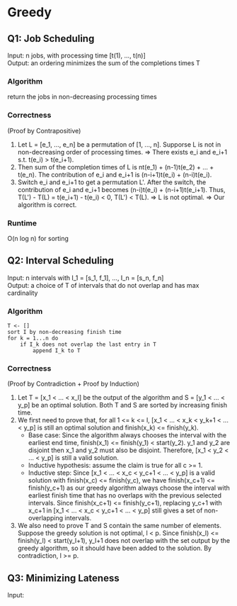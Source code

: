 # Greedy

## Q1: Job Scheduling
Input: n jobs, with processing time [t(1), ..., t(n)]<br>
Output: an ordering minimizes the sum of the completions times T
### Algorithm
return the jobs in non-decreasing processing times
### Correctness
(Proof by Contrapositive)
1. Let L = [e_1, ..., e_n] be a permutation of [1, ..., n]. Supporse L is not in non-decreasing order of processing times. => There exists e_i and e_i+1 s.t. t(e_i) > t(e_i+1).
2. Then sum of the completion times of L is nt(e_1) + (n-1)t(e_2) + ... + t(e_n). The contribution of e_i and e_i+1 is (n-i+1)t(e_i) + (n-i)t(e_i).
3. Switch e_i and e_i+1 to get a permutation L'. After the switch, the contribution of e_i and e_i+1 becomes (n-i)t(e_i) + (n-i+1)t(e_i+1). Thus, T(L') - T(L) = t(e_i+1) - t(e_i) < 0, T(L') < T(L). => L is not optimal. => Our algorithm is correct.
### Runtime
O(n log n) for sorting

## Q2: Interval Scheduling
Input: n intervals with I_1 = [s_1, f_1], ..., I_n = [s_n, f_n]<br>
Output: a choice of T of intervals that do not overlap and has max cardinality
### Algorithm
```
T <- []
sort I by non-decreasing finish time
for k = 1...n do
    if I_k does not overlap the last entry in T
        append I_k to T
```
### Correctness
(Proof by Contradiction + Proof by Induction)
1. Let T = [x_1 < ... < x_l] be the output of the algorithm and S = [y_1 < ... < y_p] be an optimal solution. Both T and S are sorted by increasing finish time.
2. We first need to prove that, for all 1 <= k <= l, [x_1 < ... < x_k < y_k+1 < ... < y_p] is still an optimal solution and finish(x_k) <= finish(y_k).
    - Base case: Since the algorithm always chooses the interval with the earliest end time, finish(x_1) <= finish(y_1) < start(y_2). y_1 and y_2 are disjoint then x_1 and y_2 must also be disjoint. Therefore, [x_1 < y_2 < ... < y_p] is still a valid solution.
    - Inductive hypothesis: assume the claim is true for all c >= 1.
    - Inductive step: Since [x_1 < ... < x_c < y_c+1 < ... < y_p] is a valid solution with finish(x_c) <= finish(y_c), we have finish(x_c+1) <= finish(y_c+1) as our greedy algorithm always choose the interval with earliest finish time that has no overlaps with the previous selected intervals. Since finish(x_c+1) <= finish(y_c+1), replacing y_c+1 with x_c+1 in [x_1 < ... < x_c < y_c+1 < ... < y_p] still gives a set of non-overlapping intervals.
3. We also need to prove T and S contain the same number of elements. Suppose the greedy solution is not optimal, l < p. Since finish(x_l) <= finish(y_l) < start(y_l+1), y_l+1 does not overlap with the set output by the greedy algorithm, so it should have been added to the solution. By contradiction, l >= p.

## Q3: Minimizing Lateness
Input: 
